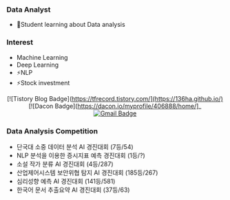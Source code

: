 <!--
**136ha/136ha** is a ✨ _special_ ✨ repository because its `README.md` (this file) appears on your GitHub profile.

Here are some ideas to get you started:

- 🔭 I’m currently working on ...
- 🌱 I’m currently learning ...
- 👯 I’m looking to collaborate on ...
- 🤔 I’m looking for help with ...
- 💬 Ask me about ...
- 📫 How to reach me: ...
- 😄 Pronouns: ...
- ⚡ Fun fact: ...
-->


<div align=center>

</div>

### Data Analyst
- 🌱Student learning about Data analysis

### Interest
- Machine Learning
- Deep Learning
- ⚡NLP
- ⚡Stock investment

<div align=center>

[![Tistory Blog Badge](https://tfrecord.tistory.com/](https://136ha.github.io/) 
[![Dacon Badge](https://dacon.io/myprofile/406888/home/]_
[![Gmail Badge](https://img.shields.io/badge/-Gmail-d14836?style=flat-square&logo=Gmail&logoColor=white&link=mailto:requests.selenium@gmail.com)](mailto:requests.selenium@gmail.com)
</div>

### Data Analysis Competition
- 단국대 소중 데이터 분석 AI 경진대회 (7등/54)
- NLP 분석을 이용한 증시지표 예측 경진대회 (1등/?)
- 소설 작가 분류 AI 경진대회 (4등/287)
- 산업제어시스템 보안위협 탐지 AI 경진대회 (185등/267)
- 심리성향 예측 AI 경진대회 (141등/581)
- 한국어 문서 추출요약 AI 경진대회 (37등/63)
